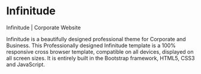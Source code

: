# Infinitude
Infinitude | Corporate Website

Infinitude is a beautifully designed professional theme for Corporate and Business. This Professionally designed Infinitude template is a 100% responsive cross browser template, compatible on all devices, displayed on all screen sizes. It is entirely built in the Bootstrap framework, HTML5, CSS3 and JavaScript.

